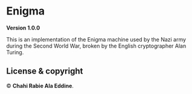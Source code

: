 # Enigma 

**Version 1.0.0**

This is an implementation of the Enigma machine used by the Nazi army during the Second World War, broken by the English cryptographer Alan Turing.


## License & copyright

© **Chahi Rabie Ala Eddine**.

